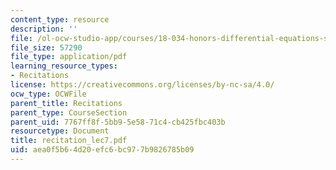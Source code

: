 ```yaml
---
content_type: resource
description: ''
file: /ol-ocw-studio-app/courses/18-034-honors-differential-equations-spring-2004/aea0f5b64d20efc6bc977b9826785b09_recitation_lec7.pdf
file_size: 57290
file_type: application/pdf
learning_resource_types:
- Recitations
license: https://creativecommons.org/licenses/by-nc-sa/4.0/
ocw_type: OCWFile
parent_title: Recitations
parent_type: CourseSection
parent_uid: 7767ff8f-5bb9-5e58-71c4-cb425fbc403b
resourcetype: Document
title: recitation_lec7.pdf
uid: aea0f5b6-4d20-efc6-bc97-7b9826785b09
---
```

